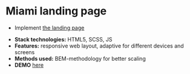 # Miami landing page
- Implement [the landing page](https://www.figma.com/file/nHz8bflIwJaWP3P99vKTH5/miami_home_new?node-id=16033%3A3)

* **Stack technologies:** HTML5, SCSS, JS
* **Features:** responsive web layout, adaptive for different devices and screens
* **Methods used:** BEM-methodology for better scaling
* **DEMO** <a href="https://kandio16.github.io/layout_miami/">here</a>

